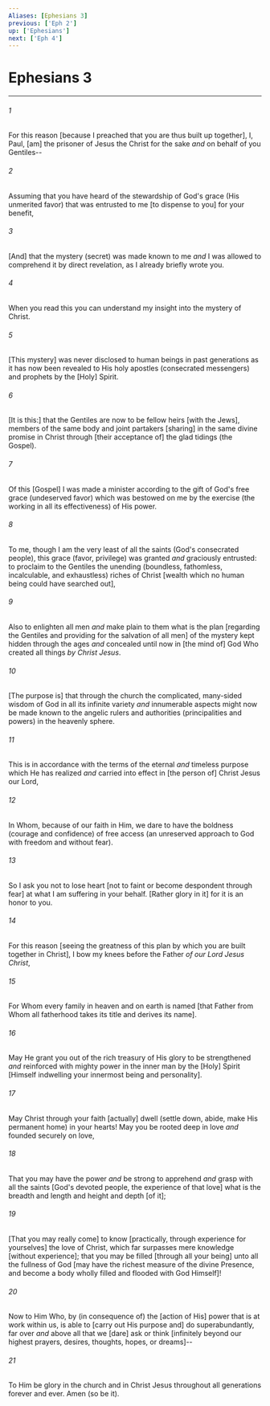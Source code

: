 ```yaml
---
Aliases: [Ephesians 3]
previous: ['Eph 2']
up: ['Ephesians']
next: ['Eph 4']
---
```

# Ephesians 3

***














###### 1 






For this reason [because I preached that you are thus built up together], I, Paul, [am] the prisoner of Jesus the Christ for the sake _and_ on behalf of you Gentiles-- 













###### 2 






Assuming that you have heard of the stewardship of God's grace (His unmerited favor) that was entrusted to me [to dispense to you] for your benefit, 













###### 3 






[And] that the mystery (secret) was made known to me _and_ I was allowed to comprehend it by direct revelation, as I already briefly wrote you. 













###### 4 






When you read this you can understand my insight into the mystery of Christ. 













###### 5 






[This mystery] was never disclosed to human beings in past generations as it has now been revealed to His holy apostles (consecrated messengers) and prophets by the [Holy] Spirit. 













###### 6 






[It is this:] that the Gentiles are now to be fellow heirs [with the Jews], members of the same body and joint partakers [sharing] in the same divine promise in Christ through [their acceptance of] the glad tidings (the Gospel). 













###### 7 






Of this [Gospel] I was made a minister according to the gift of God's free grace (undeserved favor) which was bestowed on me by the exercise (the working in all its effectiveness) of His power. 













###### 8 






To me, though I am the very least of all the saints (God's consecrated people), this grace (favor, privilege) was granted _and_ graciously entrusted: to proclaim to the Gentiles the unending (boundless, fathomless, incalculable, and exhaustless) riches of Christ [wealth which no human being could have searched out], 













###### 9 






Also to enlighten all men _and_ make plain to them what is the plan [regarding the Gentiles and providing for the salvation of all men] of the mystery kept hidden through the ages _and_ concealed until now in [the mind of] God Who created all things _by Christ Jesus_. 













###### 10 






[The purpose is] that through the church the complicated, many-sided wisdom of God in all its infinite variety _and_ innumerable aspects might now be made known to the angelic rulers and authorities (principalities and powers) in the heavenly sphere. 













###### 11 






This is in accordance with the terms of the eternal _and_ timeless purpose which He has realized _and_ carried into effect in [the person of] Christ Jesus our Lord, 













###### 12 






In Whom, because of our faith in Him, we dare to have the boldness (courage and confidence) of free access (an unreserved approach to God with freedom and without fear). 













###### 13 






So I ask you not to lose heart [not to faint or become despondent through fear] at what I am suffering in your behalf. [Rather glory in it] for it is an honor to you. 













###### 14 






For this reason [seeing the greatness of this plan by which you are built together in Christ], I bow my knees before the Father _of our Lord Jesus Christ_, 













###### 15 






For Whom every family in heaven and on earth is named [that Father from Whom all fatherhood takes its title and derives its name]. 













###### 16 






May He grant you out of the rich treasury of His glory to be strengthened _and_ reinforced with mighty power in the inner man by the [Holy] Spirit [Himself indwelling your innermost being and personality]. 













###### 17 






May Christ through your faith [actually] dwell (settle down, abide, make His permanent home) in your hearts! May you be rooted deep in love _and_ founded securely on love, 













###### 18 






That you may have the power _and_ be strong to apprehend _and_ grasp with all the saints [God's devoted people, the experience of that love] what is the breadth and length and height and depth [of it]; 













###### 19 






[That you may really come] to know [practically, through experience for yourselves] the love of Christ, which far surpasses mere knowledge [without experience]; that you may be filled [through all your being] unto all the fullness of God [may have the richest measure of the divine Presence, and become a body wholly filled and flooded with God Himself]! 













###### 20 






Now to Him Who, by (in consequence of) the [action of His] power that is at work within us, is able to [carry out His purpose and] do superabundantly, far over _and_ above all that we [dare] ask or think [infinitely beyond our highest prayers, desires, thoughts, hopes, or dreams]-- 













###### 21 






To Him be glory in the church and in Christ Jesus throughout all generations forever and ever. Amen (so be it).
